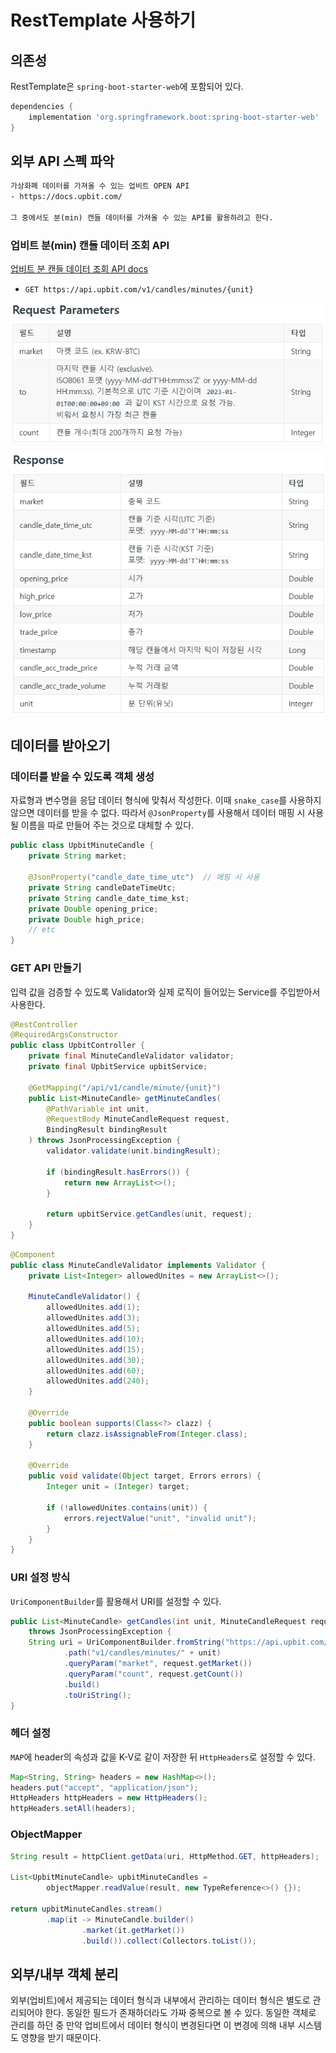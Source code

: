 # RestTemplate 사용하기
## 의존성

RestTemplate은 `spring-boot-starter-web`에 포함되어 있다.

```groovy
dependencies {
	implementation 'org.springframework.boot:spring-boot-starter-web'
}
```

## 외부 API 스펙 파악

```txt
가상화폐 데이터를 가져올 수 있는 업비트 OPEN API
- https://docs.upbit.com/

그 중에서도 분(min) 캔들 데이터를 가져올 수 있는 API를 활용하려고 한다.
```

### 업비트 분(min) 캔들 데이터 조회 API

[업비트 분 캔들 데이터 조회 API docs](https://docs.upbit.com/reference/%EB%B6%84minute-%EC%BA%94%EB%93%A4-1)
- `GET https://api.upbit.com/v1/candles/minutes/{unit}` 

![업비트 분 캔들 요청 파라미터.png](/media/REST/업비트%20분%20캔들%20요청%20파라미터.png)

![업비트 분 캔들 응답 필드.png](/media/REST/업비트%20분%20캔들%20응답%20필드.png)

## 데이터를 받아오기
### 데이터를 받을 수 있도록 객체 생성

자료형과 변수명을 응답 데이터 형식에 맞춰서 작성한다. 이때 `snake_case`를 사용하지 않으면 데이터를 받을 수 없다. 따라서 `@JsonProperty`를 사용해서 데이터 매핑 시 사용될 이름을 따로 만들어 주는 것으로 대체할 수 있다.

```java
public class UpbitMinuteCandle {
	private String market;

	@JsonProperty("candle_date_time_utc")  // 매핑 시 사용
	private String candleDateTimeUtc;
	private String candle_date_time_kst;
	private Double opening_price;
	private Double high_price;
	// etc
}
```

### GET API 만들기

입력 값을 검증할 수 있도록 Validator와 실제 로직이 들어있는 Service를 주입받아서 사용한다.

```java
@RestController
@RequiredArgsConstructor
public class UpbitController {
	private final MinuteCandleValidator validator;
	private final UpbitService upbitService;

	@GetMapping("/api/v1/candle/minute/{unit}")
	public List<MinuteCandle> getMinuteCandles(
		@PathVariable int unit,
		@RequestBody MinuteCandleRequest request,
		BindingResult bindingResult
	) throws JsonProcessingException {
		validator.validate(unit.bindingResult);

		if (bindingResult.hasErrors()) {
			return new ArrayList<>();
		}

		return upbitService.getCandles(unit, request);
	}
}
```

```java
@Component
public class MinuteCandleValidator implements Validator {
	private List<Integer> allowedUnites = new ArrayList<>();

	MinuteCandleValidator() {
		allowedUnites.add(1);
		allowedUnites.add(3);
		allowedUnites.add(5);
		allowedUnites.add(10);
		allowedUnites.add(15);
		allowedUnites.add(30);
		allowedUnites.add(60);
		allowedUnites.add(240);
	}

	@Override
	public boolean supports(Class<?> clazz) {
		return clazz.isAssignableFrom(Integer.class);
	}

	@Override
	public void validate(Object target, Errors errors) {
		Integer unit = (Integer) target;

		if (!allowedUnites.contains(unit)) {
			errors.rejectValue("unit", "invalid unit");
		}
	}
}
```

### URI 설정 방식

`UriComponentBuilder`를 활용해서 URI를 설정할 수 있다.

```java
public List<MinuteCandle> getCandles(int unit, MinuteCandleRequest request) 
	throws JsonProcessingException {
	String uri = UriComponentBuilder.fromString("https://api.upbit.com/")
			.path("v1/candles/minutes/" + unit)
			.queryParam("market", request.getMarket())
			.queryParam("count", request.getCount())
			.build()
			.toUriString();
}
```

### 헤더 설정

`MAP`에 header의 속성과 값을 K-V로 같이 저장한 뒤 `HttpHeaders`로 설정할 수 있다.

```java
Map<String, String> headers = new HashMap<>();
headers.put("accept", "application/json");
HttpHeaders httpHeaders = new HttpHeaders();
httpHeaders.setAll(headers);
```

### ObjectMapper

```java
String result = httpClient.getData(uri, HttpMethod.GET, httpHeaders);

List<UpbitMinuteCandle> upbitMinuteCandles = 
		objectMapper.readValue(result, new TypeReference<>() {});

return upbitMinuteCandles.stream()
		.map(it -> MinuteCandle.builder()
				.market(it.getMarket())
				.build()).collect(Collectors.toList());
```

## 외부/내부 객체 분리

외부(업비트)에서 제공되는 데이터 형식과 내부에서 관리하는 데이터 형식은 별도로 관리되어야 한다. 동일한 필드가 존재하더라도 가짜 중복으로 볼 수 있다. 동일한 객체로 관리를 하던 중 만약 업비트에서 데이터 형식이 변경된다면 이 변경에 의해 내부 시스템도 영향을 받기 때문이다.